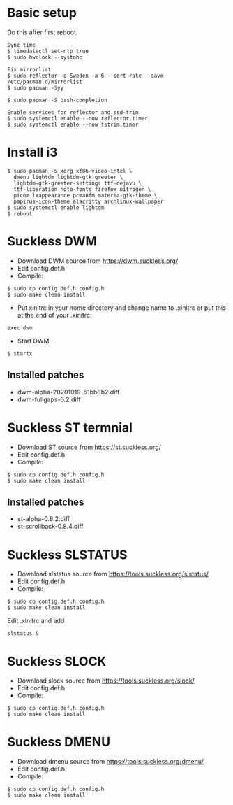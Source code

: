 # Basic setup
Do this after first reboot.

```
Sync time
$ timedatectl set-ntp true
$ sudo hwclock --systohc

Fix mirrorlist
$ sudo reflector -c Sweden -a 6 --sort rate --save /etc/pacman.d/mirrorlist
$ sudo pacman -Syy

$ sudo pacman -S bash-completion

Enable services for reflector and ssd-trim
$ sudo systemctl enable --now reflector.timer
$ sudo systemctl enable --now fstrim.timer
```

# Install i3
```
$ sudo pacman -S xorg xf86-video-intel \
  dmenu lightdm lightdm-gtk-greeter \
  lightdm-gtk-greeter-settings ttf-dejavu \
  ttf-liberation noto-fonts firefox nitrogen \
  picom lxappearance pcmanfm materia-gtk-theme \
  papirus-icon-theme alacritty archlinux-wallpaper
$ sudo systemctl enable lightdm
$ reboot
```
# Suckless DWM
* Download DWM source from https://dwm.suckless.org/
* Edit config.def.h
* Compile:
```
$ sudo cp config.def.h config.h
$ sudo make clean install
```
* Put xinitrc in your home directory and change name to .xinitrc or put this at the end of your .xinitrc:
```
exec dwm
```
* Start DWM:
```
$ startx
```
## Installed patches
* dwm-alpha-20201019-61bb8b2.diff
* dwm-fullgaps-6.2.diff
# Suckless ST termnial
* Download ST source from https://st.suckless.org/
* Edit config.def.h
* Compile:
```
$ sudo cp config.def.h config.h
$ sudo make clean install
```
## Installed patches
* st-alpha-0.8.2.diff
* st-scrollback-0.8.4.diff

# Suckless SLSTATUS
* Download slstatus source from https://tools.suckless.org/slstatus/
* Edit config.def.h
* Compile:
```
$ sudo cp config.def.h config.h
$ sudo make clean install
```
Edit .xinitrc and add 
```
slstatus &
```
# Suckless SLOCK
* Download slock source from https://tools.suckless.org/slock/
* Edit config.def.h
* Compile:
```
$ sudo cp config.def.h config.h
$ sudo make clean install
```
# Suckless DMENU
* Download dmenu source from https://tools.suckless.org/dmenu/
* Edit config.def.h
* Compile:
```
$ sudo cp config.def.h config.h
$ sudo make clean install
```
